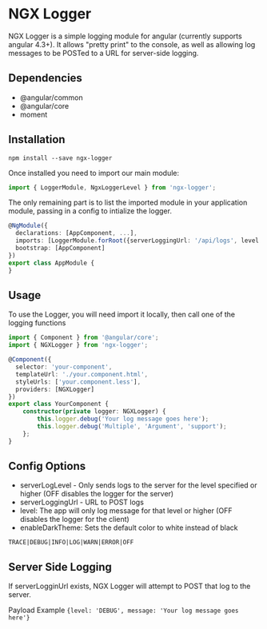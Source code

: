 # NGX Logger

NGX Logger is a simple logging module for angular (currently supports angular 4.3+). It allows "pretty print" to the console, as well as allowing log messages to be POSTed to a URL for server-side logging.

## Dependencies
 * @angular/common
 * @angular/core
 * moment

## Installation
```shell
npm install --save ngx-logger
```

Once installed you need to import our main module:
```typescript
import { LoggerModule, NgxLoggerLevel } from 'ngx-logger';
```

The only remaining part is to list the imported module in your application module, passing in a config to intialize the logger.

```typescript
@NgModule({
  declarations: [AppComponent, ...],
  imports: [LoggerModule.forRoot({serverLoggingUrl: '/api/logs', level: NgxLoggerLevel.DEBUG, serverLogLevel: NgxLoggerLevel.ERROR}), ...],
  bootstrap: [AppComponent]
})
export class AppModule {
}
```

## Usage

To use the Logger, you will need import it locally, then call one of the logging functions

```typescript
import { Component } from '@angular/core';
import { NGXLogger } from 'ngx-logger';

@Component({
  selector: 'your-component',
  templateUrl: './your.component.html',
  styleUrls: ['your.component.less'],
  providers: [NGXLogger]
})
export class YourComponent {
    constructor(private logger: NGXLogger) {
        this.logger.debug('Your log message goes here');
        this.logger.debug('Multiple', 'Argument', 'support');
    };
}

```


## Config Options
 * serverLogLevel - Only sends logs to the server for the level specified or higher (OFF disables the logger for the server)
 * serverLoggingUrl - URL to POST logs
 * level: The app will only log message for that level or higher (OFF disables the logger for the client)
 * enableDarkTheme: Sets the default color to white instead of black
```
TRACE|DEBUG|INFO|LOG|WARN|ERROR|OFF
```


## Server Side Logging

If serverLogginUrl exists, NGX Logger will attempt to POST that log to the server.

Payload Example
```{level: 'DEBUG', message: 'Your log message goes here'}```

